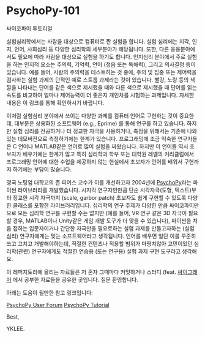 # PsychoPy-101
싸이코파이 튜토리얼

실험심리학에서는 사람을 대상으로 컴퓨터로 짠 실험을 합니다. 실험 심리에는 지각, 인지, 언어, 사회심리 등 다양한 심리학의 세부분야가 해당됩니다. 또한, 다른 응용분야에서도 필요에 따라 사람을 대상으로 실험을 하기도 합니다. 인지심리 분야에서 주로 실험을 하는 인지적 요소는 주의력, 기억력, 언어 (청음 또는 독해력), 그리고 의사결정 등이 있습니다. 예를 들어, 사람의 주의력을 테스트하는 것 중에, 주의 및 집중 또는 제어력을 검사하는 실험 과제의 단적인 예로 스트룹 과제라는 것이 있습니다. 빨강, 노랑 등의 색깔을 나타내는 단어를 같은 색으로 제시했을 때와 다른 색으로 제시했을 때 단어를 읽는 속도를 비교하여 얼마나 제어능력이 더 좋은지 개인차를 시험하는 과제입니다. 자세한 내용은 이 링크를 통해 확인하시기 바랍니다. 

이처럼 실험심리 분야에서 쓰이는 다양한 과제를 컴퓨터 언어로 구현하는 것이 중요한데, 대부분은 상용화된 소프트웨어 (e.g., Eprime) 를 통해 연구를 하고 있습니다. 하지만 실험 심리를 전공하거나 더 정교한 자극을 사용하거나, 측정을 위해서는 기존에 나와있는 데모버전으로 측정하기에는 한계가 있습니다. 프로그래밍에 조금 익숙한 연구자들은 C 언어나 MATLAB같은 언어로 많이 실험을 짜왔습니다. 하지만 이 언어들 역시 초보자가 배우기에는 한계가 많고 특히 심리학과 학부 또는 대학원 레벨의 커리큘럼에서 프로그래밍 언어에 대한 수업을 제공하지 않는 현실에서 초보자가 언어를 배워서 구현까지 하기에는 부담이 많습니다. 

영국 노팅엄 대학교의 존 피어스 교수가 이를 개선하고자 2004년에 [PsychoPy](http://www.psychopy.org/)라는 파이썬 라이브러리를 개발했습니다. 시지각 연구자인만큼 단순 시각자극(도형, 텍스트)부터 정교한 시각 자극까지 (scale, garbor patch) 초보자도 쉽게 구현할 수 있도록 다양한 클래스를 포함한 라이브러리입니다. 심리학의 연구 주제가 다양한 만큼 싸이코파이만으로 모든 심리학 연구를 구현할 수는 없지만 (예를 들어, VR 연구 같은 3D 자극이 필요할 경우, MATLAB이나 Unity같은 게임 개발 도구가 더 맞을 수 있습니다), 파이썬을 처음 접하는 입문자이거나 간단한 자극만을 필요로하는 실험 과제를 만들고자하는 (실험심리) 연구자에게는 맞는 소프트웨어라고 생각됩니다. 언어를 배우면 일단 이를 꾸준히 쓰고 고치고 개발해야하는데, 적절한 컨텐츠나 적용할 범위가 마땅치않아 고민이었던 심리학(관련) 연구자에게도 적절한 연습용 (또는 연구용) 실험 과제 구현 도구라고 생각해요. 

이 레퍼지토리에 올리는 자료들은 저 혼자 그때마다 커밋하거나 스터디 (feat. [싸이그래머](https://www.facebook.com/groups/psygrammer/) 에서 공부한 자료들을 공유한 곳입니다. 질문 환영합니다. 

아래는 도움이 될만한 참고 링크입니다: 

[PsychoPy User Forum](https://discourse.psychopy.org/)
[PsychoPy Tutorial](https://www.youtube.com/watch?v=VV6qhuQgsiI)

Best,

YKLEE.
